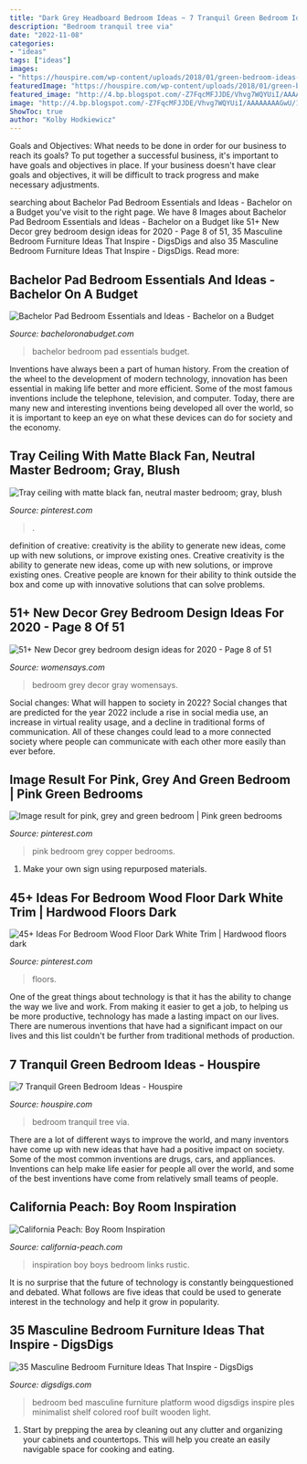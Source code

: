 ```yaml
---
title: "Dark Grey Headboard Bedroom Ideas ~ 7 Tranquil Green Bedroom Ideas"
description: "Bedroom tranquil tree via"
date: "2022-11-08"
categories:
- "ideas"
tags: ["ideas"]
images:
- "https://houspire.com/wp-content/uploads/2018/01/green-bedroom-ideas-6.jpg"
featuredImage: "https://houspire.com/wp-content/uploads/2018/01/green-bedroom-ideas-6.jpg"
featured_image: "http://4.bp.blogspot.com/-Z7FqcMFJJDE/Vhvg7WQYUiI/AAAAAAAAGwU/1uQc-52bUho/s1600/Contemporary.png"
image: "http://4.bp.blogspot.com/-Z7FqcMFJJDE/Vhvg7WQYUiI/AAAAAAAAGwU/1uQc-52bUho/s1600/Contemporary.png"
ShowToc: true
author: "Kolby Hodkiewicz"
---
```



Goals and Objectives: What needs to be done in order for our business to reach its goals?
To put together a successful business, it's important to have goals and objectives in place. If your business doesn't have clear goals and objectives, it will be difficult to track progress and make necessary adjustments.

	

		
searching about Bachelor Pad Bedroom Essentials and Ideas - Bachelor on a Budget you've visit to the right page. We have 8 Images about Bachelor Pad Bedroom Essentials and Ideas - Bachelor on a Budget like 51+ New Decor grey bedroom design ideas for 2020 - Page 8 of 51, 35 Masculine Bedroom Furniture Ideas That Inspire - DigsDigs and also 35 Masculine Bedroom Furniture Ideas That Inspire - DigsDigs. Read more:
		
    
## Bachelor Pad Bedroom Essentials And Ideas - Bachelor On A Budget

<img loading=lazy src="http://bacheloronabudget.com/wp-content/uploads/2014/11/Bachelor-Pad-Bedroom-6.jpg" onerror="this.onerror=null;this.src='https://tse2.mm.bing.net/th?id=OIP.87e0Diy4oTxBvc4ziJlwNwHaIU&amp;pid=15.1';" alt="Bachelor Pad Bedroom Essentials and Ideas - Bachelor on a Budget">

_Source: bacheloronabudget.com_

>bachelor bedroom pad essentials budget. 

	

Inventions have always been a part of human history. From the creation of the wheel to the development of modern technology, innovation has been essential in making life better and more efficient. Some of the most famous inventions include the telephone, television, and computer. Today, there are many new and interesting inventions being developed all over the world, so it is important to keep an eye on what these devices can do for society and the economy.

    
## Tray Ceiling With Matte Black Fan, Neutral Master Bedroom; Gray, Blush

<img loading=lazy src="https://i.pinimg.com/736x/28/ea/ab/28eaabd4afc1cb6e01c56177c64e0436.jpg" onerror="this.onerror=null;this.src='https://tse4.mm.bing.net/th?id=OIP.rkg6xnJB0WLqPP3Mne4ydAHaJ3&amp;pid=15.1';" alt="Tray ceiling with matte black fan, neutral master bedroom; gray, blush">

_Source: pinterest.com_

>. 

	

definition of creative: creativity is the ability to generate new ideas, come up with new solutions, or improve existing ones.
Creative creativity is the ability to generate new ideas, come up with new solutions, or improve existing ones. Creative people are known for their ability to think outside the box and come up with innovative solutions that can solve problems.

    
## 51+ New Decor Grey Bedroom Design Ideas For 2020 - Page 8 Of 51

<img loading=lazy src="https://www.womensays.com/wp-content/uploads/2020/03/New-Decor-grey-bedroom-design-ideas-for-2020-6.jpg" onerror="this.onerror=null;this.src='https://tse3.mm.bing.net/th?id=OIP.9PGA-LQz8hlvIoHYyi1WxQHaLH&amp;pid=15.1';" alt="51+ New Decor grey bedroom design ideas for 2020 - Page 8 of 51">

_Source: womensays.com_

>bedroom grey decor gray womensays. 

	

Social changes: What will happen to society in 2022?
Social changes that are predicted for the year 2022 include a rise in social media use, an increase in virtual reality usage, and a decline in traditional forms of communication. All of these changes could lead to a more connected society where people can communicate with each other more easily than ever before.

    
## Image Result For Pink, Grey And Green Bedroom | Pink Green Bedrooms

<img loading=lazy src="https://i.pinimg.com/736x/d3/48/bd/d348bd0221e5b5a65559cd71ae2ac50f.jpg" onerror="this.onerror=null;this.src='https://tse3.mm.bing.net/th?id=OIP._Wj7sfHt0aVya6rDYYnRVwHaNL&amp;pid=15.1';" alt="Image result for pink, grey and green bedroom | Pink green bedrooms">

_Source: pinterest.com_

>pink bedroom grey copper bedrooms. 

	

1. Make your own sign using repurposed materials.

    
## 45+ Ideas For Bedroom Wood Floor Dark White Trim | Hardwood Floors Dark

<img loading=lazy src="https://i.pinimg.com/736x/9e/6b/c2/9e6bc27cf78de639743829049184ee0e.jpg" onerror="this.onerror=null;this.src='https://tse2.mm.bing.net/th?id=OIP.5rZzh3sul4cUg77aEO9VqAAAAA&amp;pid=15.1';" alt="45+ Ideas For Bedroom Wood Floor Dark White Trim | Hardwood floors dark">

_Source: pinterest.com_

>floors. 

	

One of the great things about technology is that it has the ability to change the way we live and work. From making it easier to get a job, to helping us be more productive, technology has made a lasting impact on our lives. There are numerous inventions that have had a significant impact on our lives and this list couldn't be further from traditional methods of production.

    
## 7 Tranquil Green Bedroom Ideas - Houspire

<img loading=lazy src="https://houspire.com/wp-content/uploads/2018/01/green-bedroom-ideas-6.jpg" onerror="this.onerror=null;this.src='https://tse2.mm.bing.net/th?id=OIP.X6x-XY_mNhYupuIyE_DFUgHaKd&amp;pid=15.1';" alt="7 Tranquil Green Bedroom Ideas - Houspire">

_Source: houspire.com_

>bedroom tranquil tree via. 

	

There are a lot of different ways to improve the world, and many inventors have come up with new ideas that have had a positive impact on society. Some of the most common inventions are drugs, cars, and appliances. Inventions can help make life easier for people all over the world, and some of the best inventions have come from relatively small teams of people.

    
## California Peach: Boy Room Inspiration

<img loading=lazy src="http://4.bp.blogspot.com/-Z7FqcMFJJDE/Vhvg7WQYUiI/AAAAAAAAGwU/1uQc-52bUho/s1600/Contemporary.png" onerror="this.onerror=null;this.src='https://tse2.mm.bing.net/th?id=OIP.N-p9hxQtneti_nMuhWwgHQHaLH&amp;pid=15.1';" alt="California Peach: Boy Room Inspiration">

_Source: california-peach.com_

>inspiration boy boys bedroom links rustic. 

	

It is no surprise that the future of technology is constantly beingquestioned and debated. What follows are five ideas that could be used to generate interest in the technology and help it grow in popularity.

    
## 35 Masculine Bedroom Furniture Ideas That Inspire - DigsDigs

<img loading=lazy src="https://www.digsdigs.com/photos/2017/03/12-rustic-wood-bed-for-an-industrial-bedroom.jpg" onerror="this.onerror=null;this.src='https://tse2.mm.bing.net/th?id=OIP.-ghT5RnnVdY1qOVkW8UUawHaLH&amp;pid=15.1';" alt="35 Masculine Bedroom Furniture Ideas That Inspire - DigsDigs">

_Source: digsdigs.com_

>bedroom bed masculine furniture platform wood digsdigs inspire ples minimalist shelf colored roof built wooden light. 

	

1. Start by prepping the area by cleaning out any clutter and organizing your cabinets and countertops. This will help you create an easily navigable space for cooking and eating.


